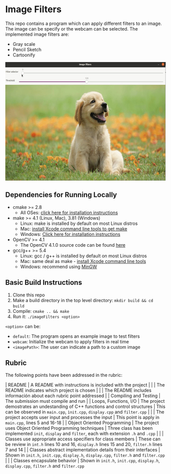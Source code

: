 # Image Filters

This repo contains a program which can apply different filters to an image. The image can be specify or the webcam can be selected. The implemented image filters are:
* Gray scale
* Pencil Sketch
* Cartoonify

<img src="example.gif" width="600" height="373" />

## Dependencies for Running Locally

* cmake >= 2.8
  * All OSes: [click here for installation instructions](https://cmake.org/install/)
* make >= 4.1 (Linux, Mac), 3.81 (Windows)
  * Linux: make is installed by default on most Linux distros
  * Mac: [install Xcode command line tools to get make](https://developer.apple.com/xcode/features/)
  * Windows: [Click here for installation instructions](http://gnuwin32.sourceforge.net/packages/make.htm)
* OpenCV >= 4.1
  * The OpenCV 4.1.0 source code can be found [here](https://github.com/opencv/opencv/tree/4.1.0)
* gcc/g++ >= 5.4
  * Linux: gcc / g++ is installed by default on most Linux distros
  * Mac: same deal as make - [install Xcode command line tools](https://developer.apple.com/xcode/features/)
  * Windows: recommend using [MinGW](http://www.mingw.org/)

## Basic Build Instructions

1. Clone this repo
2. Make a build directory in the top level directory: `mkdir build && cd build`
3. Compile: `cmake .. && make`
4. Run it: `./imageFilters <option>`

`<option>` can be:
* `default`: The program opens an example image to test filters
* `webcam`: Initialize the webcam to apply filters in real time
* `<imagePath>`: The user can indicate a path to a custom image

## Rubric

The following points have been addressed in the rubric:

| README | A README with instructions is included with the project | 
|        | The README indicates which project is chosen            |
|        | The README includes información about each rubric point addressed |
| Compiling and Testing | The submission must compile and run |
| Loops, Functions, I/O | The project demostrates an undestanding of C++ functions and control structures | This can be observed in `main.cpp`, `ìnit.cpp`, `display.cpp` and `filter.cpp` |
|                       | The project accepts user input and processes the input                          | This point is apply in `main.cpp`, lines 5 and 16-18 |
| Object Oriented Programming  | The project uses Object Oriented Programming techniques | Three class has been implemented `init`, `display` and `filter`, each with extension `.h` and `.cpp` |
|                              | Classes use appropriate access specifiers for class members | These can be review in `int.h` lines 10 and 16, `display.h` lines 15 and 20, `filter.h` lines 7 and 14
|                              | Classes abstract implementation details from their interfaces | Shown in `init.h`, `init.cpp`, `display.h`, `display.cpp`, `filter.h` and `filter.cpp` |
|                              | Classes encapsulate behavior | Shown in `init.h`, `init.cpp`, `display.h`, `display.cpp`, `filter.h` and `filter.cpp`
